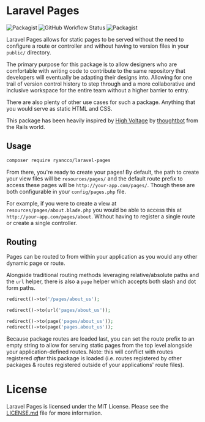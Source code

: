 # Laravel Pages
![Packagist](https://img.shields.io/packagist/l/ryancco/laravel-pages?style=flat-square)
![GitHub Workflow Status](https://github.com/ryancco/laravel-pages/actions/workflows/tests.yml/badge.svg?style=flat-square)
![Packagist](https://img.shields.io/packagist/dm/ryancco/laravel-pages?style=flat-square)


Laravel Pages allows for static pages to be served without the need to configure a route or controller and without having to version files in your `public/` directory.

The primary purpose for this package is to allow designers who are comfortable with writing code to contribute to the same repository that developers will eventually be adapting their designs into. Allowing for one trail of version control history to step through and a more collaborative and inclusive workspace for the entire team without a higher barrier to entry.

There are also plenty of other use cases for such a package. Anything that you would serve as static HTML and CSS.

This package has been heavily inspired by [High Voltage](https://github.com/thoughtbot/high_voltage) by [thoughtbot](https://github.com/thoughtbot) from the Rails world.

## Usage
```bash
composer require ryancco/laravel-pages
```

From there, you're ready to create your pages! By default, the path to create your view files will be `resources/pages/` and the default route prefix to access these pages will be `http://your-app.com/pages/`. Though these are both configurable in your `config/pages.php` file.

For example, if you were to create a view at `resources/pages/about.blade.php` you would be able to access this at `http://your-app.com/pages/about`. Without having to register a single route or create a single controller.

## Routing

Pages can be routed to from within your application as you would any other dynamic page or route.

Alongside traditional routing methods leveraging relative/absolute paths and the `url` helper, there is also a `page` helper which accepts both slash and dot form paths.

```php
redirect()->to('/pages/about_us');

redirect()->to(url('pages/about_us'));

redirect()->to(page('pages/about_us'));
redirect()->to(page('pages.about_us'));
```

Because package routes are loaded last, you can set the route prefix to an empty string to allow for serving static pages from the top level alongside your application-defined routes. Note: this will conflict with routes registered *after* this package is loaded (i.e. routes registered by other packages & routes registered outside of your applications' route files).

# License
Laravel Pages is licensed under the MIT License. Please see the [LICENSE.md](LICENSE.md) file for more information.
